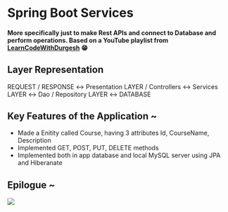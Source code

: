 # Spring Boot Services
#### More specifically just to make Rest APIs and connect to Database and perform operations. Based on a YouTube playlist from [LearnCodeWithDurgesh](https://youtube.com/playlist?list=PL0zysOflRCekYnhLjQGwpdJYzr38QXdhl) :grin:

## Layer Representation 
REQUEST / RESPONSE :left_right_arrow: Presentation LAYER / Controllers :left_right_arrow: Services LAYER :left_right_arrow: Dao / Repository LAYER :left_right_arrow: DATABASE

## Key Features of the Application ~
* Made a Enitity called Course, having 3 attributes Id, CourseName, Description
* Implemented GET, POST, PUT, DELETE methods
* Implemented both in app database and local MySQL server using JPA and Hiberanate

## Epilogue ~
![](https://www.ben-morris.com/images/RESTful.png)
